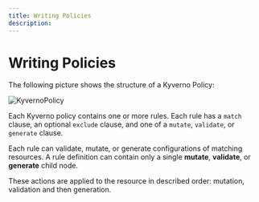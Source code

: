 ```yaml
---
title: Writing Policies
description: 
---
```

# Writing Policies

The following picture shows the structure of a Kyverno Policy:

![KyvernoPolicy](https://raw.githubusercontent.com/nirmata/kyverno/master/documentation/assets/images//Kyverno-Policy-Structure.png)

Each Kyverno policy contains one or more rules. Each rule has a `match` clause, an optional `exclude` clause, and one of a `mutate`, `validate`, or `generate` clause.

Each rule can validate, mutate, or generate configurations of matching resources. A rule definition can contain only a single **mutate**, **validate**, or **generate** child node. 

These actions are applied to the resource in described order: mutation, validation and then generation.